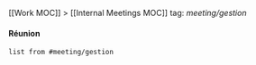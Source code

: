 [[Work MOC]] > [[Internal Meetings MOC]]
tag: *meeting/gestion*

#### Réunion
```dataview
list from #meeting/gestion
```
